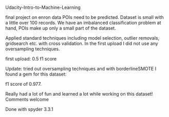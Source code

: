 Udacity-Intro-to-Machine-Learning

final project on enron data POIs need to be predicted. Dataset is small with a little over 100 records. We have an imbalanced classification problem at hand, POIs make up only a small part of the dataset.

Applied standard techniques including model selection, outlier removals, gridsearch etc. with cross validation. In the first upload I did not use any oversampling techniques.

first upload: 0.5 f1 score


Update: tried out oversampling techniques and with borderlineSMOTE I found a gem for this dataset:

f1 score of 0.977. 

Really had a lot of fun and learned a lot while working on this dataset! Comments welcome

Done with spyder 3.3.1